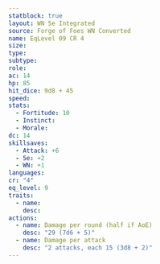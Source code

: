 ```yaml
---
statblock: true
layout: WN 5e Integrated
source: Forge of Foes WN Converted
name: EqLevel 09 CR 4
size: 
type: 
subtype: 
role: 
ac: 14
hp: 85
hit_dice: 9d8 + 45
speed: 
stats:
  - Fortitude: 10
  - Instinct: 
  - Morale: 
dc: 14
skillsaves:
  - Attack: +6
  - 5e: +2
  - WN: +1
languages: 
cr: "4"
eq_level: 9
traits:
  - name: 
    desc: 
actions:
  - name: Damage per round (half if AoE)
    desc: "29 (7d6 + 5)"
  - name: Damage per attack
    desc: "2 attacks, each 15 (3d8 + 2)"
---
```

